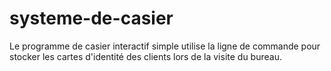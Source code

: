# systeme-de-casier
Le programme de casier interactif simple utilise la ligne de commande pour stocker les cartes d'identité des clients lors de la visite du bureau.

